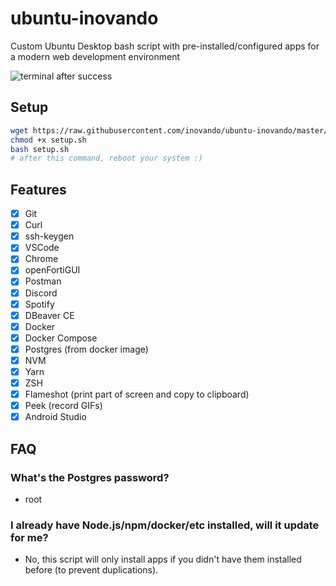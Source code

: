 # ubuntu-inovando
Custom Ubuntu Desktop bash script with pre-installed/configured apps for a modern web development environment

![terminal after success](terminal-success.png)

## Setup
```bash
wget https://raw.githubusercontent.com/inovando/ubuntu-inovando/master/setup.sh
chmod +x setup.sh
bash setup.sh
# after this command, reboot your system :)
```

## Features
- [x] Git
- [x] Curl
- [x] ssh-keygen
- [x] VSCode
- [x] Chrome
- [x] openFortiGUI
- [x] Postman
- [x] Discord
- [x] Spotify
- [x] DBeaver CE
- [x] Docker
- [x] Docker Compose
- [x] Postgres (from docker image)
- [x] NVM
- [x] Yarn
- [x] ZSH
- [x] Flameshot (print part of screen and copy to clipboard)
- [x] Peek (record GIFs)
- [x] Android Studio

## FAQ

### What's the Postgres password?
- root

### I already have Node.js/npm/docker/etc installed, will it update for me?
- No, this script will only install apps if you didn't have them installed before (to prevent duplications).
